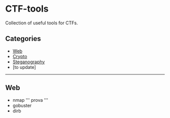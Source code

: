 # CTF-tools
Collection of useful tools for CTFs.


## Categories
  - [Web](#web)
  - [Crypto](#crypto)
  - [Steganography](#stego)
  - [to update]

---

## Web

* nmap
'''
prova
'''
* gobuster
* dirb



